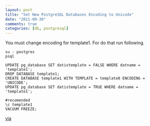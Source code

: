 ```yaml
---
layout: post
title: "Set New PostgreSQL Databases Encoding to Unicode"
date: "2011-09-30"
comments: true
categories: [db, postgresql]
---
```

You must change encoding for template1. For do that run following.

```
su - postgres
psql

UPDATE pg_database SET datistemplate = FALSE WHERE datname = 'template1';
DROP DATABASE template1;
CREATE DATABASE template1 WITH TEMPLATE = template0 ENCODING = 'UNICODE';
UPDATE pg_database SET datistemplate = TRUE WHERE datname = 'template1';

#recomended
\c template1
VACUUM FREEZE;
```

[via](https://journal.tianhao.info/2010/12/postgresql-change-default-encoding-of-new-databases-to-utf-8-optional/)
<!--more-->
